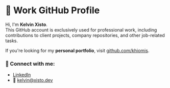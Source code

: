 # 💼 Work GitHub Profile

Hi, I'm **Kelvin Xisto**.  
This GitHub account is exclusively used for professional work, including contributions to client projects, company repositories, and other job-related tasks.

If you're looking for my **personal portfolio**, visit [github.com/khiomis](https://github.com/khiomis).

### 🔗 Connect with me:
- [LinkedIn](https://www.linkedin.com/in/kelvin-xisto/)
- 📧 kelvin@xisto.dev
